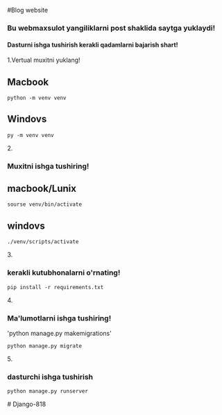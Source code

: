 #Blog website

<h3>Bu webmaxsulot yangiliklarni post shaklida saytga yuklaydi!</h3>
<h4>Dasturni ishga tushirish kerakli qadamlarni bajarish shart!</h4>

1.Vertual muxitni yuklang!

<h2>Macbook</h2> 

  
  `python -m venv venv`
  

<h2>Windovs</h2> 

  
  `py -m venv venv`
  

2.<h3>Muxitni ishga tushiring!

<h2>macbook/Lunix</h2>

  
  `sourse venv/bin/activate`
  
  
<h2>windovs</h2>

  
  `./venv/scripts/activate`
  

3.<h3>kerakli kutubhonalarni o'rnating!</h3>


`pip install -r requirements.txt`


4.<h3>Ma'lumotlarni ishga tushiring!</h3>


'python manage.py makemigrations'


`python manage.py migrate`


5.<h3>dasturchi ishga tushirish</h3>


`python manage.py runserver`


#   D j a n g o - 8 1 8 
 
 

